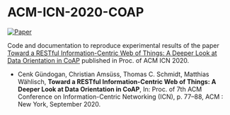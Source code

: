 # ACM-ICN-2020-COAP

[![Paper][paper-badge]][paper-link]

Code and documentation to reproduce experimental results of the paper [Toward a RESTful Information-Centric Web of Things: A Deeper Look at Data Orientation in CoAP][paper-link] published in Proc. of ACM ICN 2020.

* Cenk Gündogan, Christian Amsüss, Thomas C. Schmidt, Matthias Wählisch,
**Toward a RESTful Information-Centric Web of Things: A Deeper Look at Data Orientation in CoAP**,
In: Proc. of 7th ACM Conference on Information-Centric Networking (ICN), p. 77–88, ACM : New York, September 2020.


<!-- TODO: update URLs -->
[paper-link]:https://doi.org/10.1145/3405656.3418718
[paper-badge]:https://img.shields.io/badge/Paper-ACM%20DL-green
